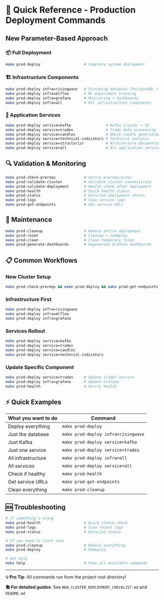 # 🚀 Quick Reference - Production Deployment Commands

## **New Parameter-Based Approach**

### **📦 Full Deployment**
```bash
make prod-deploy                    # Complete system deployment
```

### **🏗️ Infrastructure Components**
```bash
make prod-deploy infra=risingwave   # Streaming database (PostgreSQL + MinIO)
make prod-deploy infra=mlflow       # ML experiment tracking
make prod-deploy infra=grafana      # Monitoring + dashboards
make prod-deploy infra=all          # All infrastructure components
```

### **🔧 Application Services**
```bash
make prod-deploy service=kafka                # Kafka cluster + UI
make prod-deploy service=trades               # Trade data processing
make prod-deploy service=candles              # OHLCV candle generation  
make prod-deploy service=technical-indicators # Technical analysis
make prod-deploy service=structurizr          # Architecture documentation
make prod-deploy service=all                  # All application services
```

## **🔍 Validation & Monitoring**
```bash
make prod-check-prereqs             # Verify prerequisites
make prod-validate-cluster          # Validate cluster connectivity
make prod-validate-deployment       # Health check after deployment
make prod-health                    # Quick health status
make prod-status                    # Detailed deployment status
make prod-logs                      # View service logs
make prod-get-endpoints             # Get service URLs
```

## **🧹 Maintenance**
```bash
make prod-cleanup                   # Remove entire deployment
make prod-reset                     # Cleanup + redeploy
make prod-clean                     # Clean temporary files
make prod-generate-dashboards       # Regenerate Grafana dashboards
```

## **📋 Common Workflows**

### **New Cluster Setup**
```bash
make prod-check-prereqs && make prod-deploy && make prod-get-endpoints
```

### **Infrastructure First**
```bash
make prod-deploy infra=risingwave
make prod-deploy infra=mlflow
make prod-deploy infra=grafana
```

### **Services Rollout**
```bash
make prod-deploy service=kafka
make prod-deploy service=trades
make prod-deploy service=candles
make prod-deploy service=technical-indicators
```

### **Update Specific Component**
```bash
make prod-deploy service=trades     # Update trades service
make prod-deploy infra=grafana      # Update Grafana
make prod-health                    # Verify health
```

## **⚡ Quick Examples**

| What you want to do | Command |
|---------------------|---------|
| Deploy everything | `make prod-deploy` |
| Just the database | `make prod-deploy infra=risingwave` |
| Just Kafka | `make prod-deploy service=kafka` |
| Just one service | `make prod-deploy service=trades` |
| All infrastructure | `make prod-deploy infra=all` |
| All services | `make prod-deploy service=all` |
| Check if healthy | `make prod-health` |
| Get service URLs | `make prod-get-endpoints` |
| Clean everything | `make prod-cleanup` |

## **🆘 Troubleshooting**

```bash
# If something's wrong
make prod-health                    # Quick status check
make prod-logs                      # View recent logs
make prod-status                    # Detailed status

# If you need to start over
make prod-cleanup                   # Remove everything
make prod-deploy                    # Redeploy

# Get help
make help                           # Show all available commands
```

---

**💡 Pro Tip**: All commands run from the project root directory!

**📚 For detailed guides**: See `NEW_CLUSTER_DEPLOYMENT_CHECKLIST.md` and `README.md` 